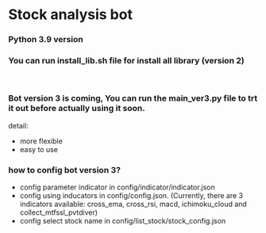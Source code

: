# Stock analysis bot
### Python 3.9 version
### You can run install_lib.sh file for install all library (version 2)
&nbsp;
&nbsp;
&nbsp;
### Bot version 3 is coming, You can run the main_ver3.py file to trt it out before actually using it soon.
detail:
- more flexible
- easy to use
&nbsp;
### how to config bot version 3?
- config parameter indicator in config/indicator/indicator.json
- config using inducators in config/config.json. (Currently, there are 3 indicators available: cross_ema, cross_rsi, macd, ichimoku_cloud and collect_mtfssl_pvtdiver)
- config select stock name in config/list_stock/stock_config.json


